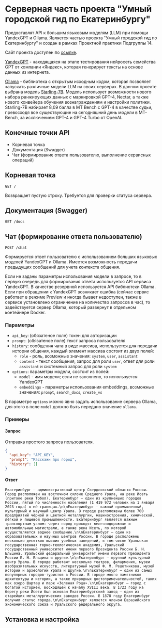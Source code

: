 # Серверная часть проекта "Умный городской гид по Екатеринбургу"

Предоставлят API к большим языковым моделям (LLM) при помощи YandexGPT и Ollama. Является частью проекта "Умный городской гид по Екатеринбургу" и создан в рамках Проектной практики Подгруппы 14.

Сайт проекта доступен по [ссылке](https://urfu-iml-2023-14-project-workshop.streamlit.app/).

[YandexGPT](https://cloud.yandex.ru/services/yandexgpt) - находящаяся на этапе тестирования нейросеть семейства GPT от компании «Яндекс», которая генерирует тексты на основе данных из интернета.

[Ollama](https://ollama.ai/) - библиотека с открытым исходным кодом, которая позволяет запускать различные модели LLM на своих серверах. В данном проекте выбрана модель [Starling-7B](https://starling.cs.berkeley.edu/). Модель использует возможности нового набора ранжирующих данных с маркировкой GPT-4, Nectar, а также нового конвейера обучения вознаграждениям и настройки политики. Starling-7B набирает 8,09 балла в MT Bench с GPT-4 в качестве судьи, превосходя все существующие на сегодняшний день модели в MT-Bench, за исключением GPT-4 и GPT-4 Turbo от OpenAI.

## Конечные точки API

- Корневая точка
- Документация (Swagger)
- Чат (формирование ответа пользователю, выполнение сервисных операций)

## Корневая точка

```shell
GET /
```

Возвращает пустую строку. Требуется для проверки статуса сервера.

## Документация (Swagger)

```shell
GET /docs
```

## Чат (формирование ответа пользователю)

```shell
POST /chat
```

Формируется ответ пользователю с использованием больших языковых моделей YandexGPT и Ollama. Имеется возможность передачи предыдущих сообщений для учета контекста общения.

Если не заданы параметры испольования модели в запросе, то в первую очередь для формирования ответа используется API сервиса YandexGPT. В качестве резервной используется API библиотеки Ollama. Если при обращении к YandexGPT возникает ошибка (сейчас сервис работает в режиме Preview и иногда бывает недоступен, также в сервисе установлено ограничение на количество запросов в час), то задействуется сервер Ollama, который развернут в отдельном контейнере Docker.

### Параметры

- `api_key`: (обязатеное поле) токен для авторизации
- `prompt`: (обязатеное поле) текст запроса пользователя
- `history`: сообщения чата в виде массива, используется для передачи истории общения, каждый элемент массива состоит из двух полей:
    * `role` - роль, возможные значения: `system`, `user`, `assistant`
    * `content` - текст сообщения, запрос для роли `user`, ответ для роли `assistant` и системный запрос для роли `system`
- `options`: параметры модели, состоит из полей:
    * `model` - имя модели; если не заполнено, то используется YandexGPT
    * `embeddings` - параметры использования embeddings, возможные значения: `prompt`, `search_docs`, `create_vs`

В параметре `options` можно явно задать использование сервера Ollama, для этого в поле `model` должно быть передано значение `ollama`.

### Примеры

#### Запрос

Отправка простого запроса пользователя.

```json
{
  "api_key": "API_KEY",
  "prompt": "Расскажи про город",
  "history": []
}
```

#### Ответ

```
Екатеринбург — административный центр Свердловской области России. Город расположен на восточном склоне Среднего Урала, на реке Исеть (притоке реки Тобол). Екатеринбург — один из крупнейших городов России, пятый по численности населения (1 419 972 человек на 1 января 2023 года) в её границах.\n\nЕкатеринбург — важный промышленный, культурный и научный центр Урала. В городе расположены более 700 предприятий чёрной и цветной металлургии, машиностроения, химической, лёгкой и пищевой промышленности. Екатеринбург является важным транспортным узлом: через город проходят железнодорожные и автомобильные магистрали, а также река Исеть, по которой осуществляется водное сообщение.\n\nЕкатеринбург — один из образовательных и научных центров России. В городе расположены несколько десятков высших учебных заведений, в том числе Уральская государственная горно-геологическая академия, Уральский государственный университет имени первого Президента России Б. Н. Ельцина, Уральский федеральный университет имени первого Президента России Б. Н. Ельцина и другие.\n\nЕкатеринбург — крупный культурный центр Урала. В городе работают несколько театров, филармония, музеи изобразительных искусств, литературный музей Ф. М. Решетникова, музей истории и археологии Урала и другие.\n\nЕкатеринбург — один из самых популярных городов-туристов в России. В городе много памятников архитектуры и истории, а также природных достопримечательностей, таких как озеро Шарташ и парк «Зеленая Роща».\n\nЕкатеринбург — город с богатой историей, восходящей к началу XVIII века. В 1723 году на берегу реки Исети был основан Екатеринбургский завод — один из старейших металлургических заводов России. В 1878 году Екатеринбург получил статус города.\n\nЕкатеринбург является членом Евразийского экономического союза и Уральского федерального округа.
```

## Установка и настройка

